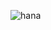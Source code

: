 ![hana](https://github.com/Hana-Network/.github/assets/47593288/ca382cd1-63bd-4d2f-9fd6-950ea16b2ccc)
